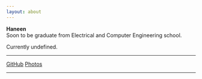 ```yaml
---
layout: about
---
```


**Haneen**<br />
Soon to be graduate from Electrical  and Computer Engineering school.

Currently undefined.

---

<div class="links">
<a href="https://github.com/haneensa" target="_blank">GitHub</a>
<a href="http://haninjafoto.tumblr.com/" target="_blank">Photos</a>


</div>

---
